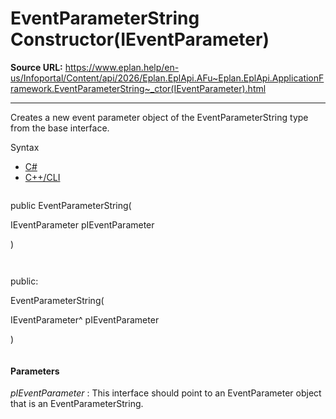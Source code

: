 # EventParameterString Constructor(IEventParameter)

**Source URL:** https://www.eplan.help/en-us/Infoportal/Content/api/2026/Eplan.EplApi.AFu~Eplan.EplApi.ApplicationFramework.EventParameterString~_ctor(IEventParameter).html

---

Creates a new event parameter object of the EventParameterString type from the base interface.

Syntax

- [C#](#i-syntax-CS)
- [C++/CLI](#i-syntax-CPP2005)

```
```
public EventParameterString( 

   IEventParameter pIEventParameter

)
```
```

```
```
public:

EventParameterString( 

   IEventParameter^ pIEventParameter

)
```
```

#### Parameters

*pIEventParameter*
:   This interface should point to an EventParameter object that is an EventParameterString.
